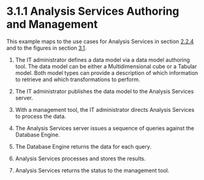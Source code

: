 <html dir="LTR" xmlns:mshelp="http://msdn.microsoft.com/mshelp" xmlns:ddue="http://ddue.schemas.microsoft.com/authoring/2003/5" xmlns:xlink="http://www.w3.org/1999/xlink" xmlns:tool="http://www.microsoft.com/tooltip">
    <head>
        <meta http-equiv="Content-Type" content="text/html; CHARSET=utf-8"></meta>
        <meta name="save" content="history"></meta>
        <title>3.1.1 Analysis Services Authoring and Management</title>
        <xml>
            <mshelp:toctitle title="3.1.1 Analysis Services Authoring and Management"></mshelp:toctitle>
            <mshelp:rltitle title="[MS-SSSO]: Analysis Services Authoring and Management"></mshelp:rltitle>
            <mshelp:keyword index="A" term="cea728f0-8805-4e87-87b1-cf09da05ba94"></mshelp:keyword>
            <mshelp:attr name="DCSext.ContentType" value="open specification"></mshelp:attr>
            <mshelp:attr name="AssetID" value="cea728f0-8805-4e87-87b1-cf09da05ba94"></mshelp:attr>
            <mshelp:attr name="TopicType" value="kbRef"></mshelp:attr>
            <mshelp:attr name="DCSext.Title" value="[MS-SSSO]: Analysis Services Authoring and Management" />
        </xml>
    </head>
    <body>
        <div id="header">
            <h1 class="heading">3.1.1 Analysis Services Authoring and Management</h1>
        </div>
        <div id="mainSection">
            <div id="mainBody">
                <div id="allHistory" class="saveHistory"></div>
                <div id="sectionSection0" class="section" name="collapseableSection">
                    

<p>This example maps to the use cases for Analysis Services in
section <a href="68ace0ef-290e-4bfa-8dbf-f195a68a0484.html">2.2.4</a> and to
the figures in section <a href="4cf4424f-ac9e-47c9-b464-cb6cfd355377.html">3.1</a>.</p>

<ol><li><p><span>    </span>The IT
administrator defines a data model via a data model authoring tool. The data
model can be either a Multidimensional cube or a Tabular model. Both model
types can provide a description of which information to retrieve and which
transformations to perform.</p>

</li><li><p><span>    </span>The IT
administrator publishes the data model to the Analysis Services server.</p>

</li><li><p><span>    </span>With a management
tool, the IT administrator directs Analysis Services to process the data.</p>

</li><li><p><span>    </span>The Analysis
Services server issues a sequence of queries against the Database Engine.</p>

</li><li><p><span>    </span>The Database
Engine returns the data for each query.</p>

</li><li><p><span>    </span>Analysis
Services processes and stores the results.</p>

</li><li><p><span>    </span>Analysis
Services returns the status to the management tool.</p>

</li></ol>
                </div>
            </div>
        </div>
    </body>
</html>